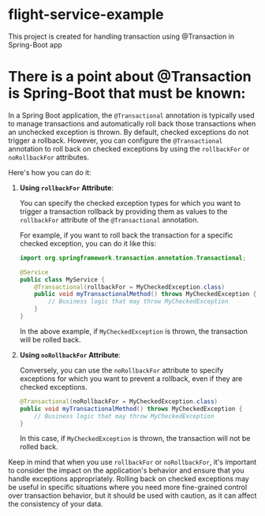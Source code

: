 # flight-service-example
This project is created for handling transaction using @Transaction in Spring-Boot app

# There is a point about @Transaction is Spring-Boot that must be known:
In a Spring Boot application, the `@Transactional` annotation is typically used to manage transactions and automatically roll back those transactions when an unchecked exception is thrown. By default, checked exceptions do not trigger a rollback. However, you can configure the `@Transactional` annotation to roll back on checked exceptions by using the `rollbackFor` or `noRollbackFor` attributes.

Here's how you can do it:

1. **Using `rollbackFor` Attribute**:

   You can specify the checked exception types for which you want to trigger a transaction rollback by providing them as values to the `rollbackFor` attribute of the `@Transactional` annotation.

   For example, if you want to roll back the transaction for a specific checked exception, you can do it like this:

   ```java
   import org.springframework.transaction.annotation.Transactional;

   @Service
   public class MyService {
       @Transactional(rollbackFor = MyCheckedException.class)
       public void myTransactionalMethod() throws MyCheckedException {
           // Business logic that may throw MyCheckedException
       }
   }
   ```

   In the above example, if `MyCheckedException` is thrown, the transaction will be rolled back.

2. **Using `noRollbackFor` Attribute**:

   Conversely, you can use the `noRollbackFor` attribute to specify exceptions for which you want to prevent a rollback, even if they are checked exceptions.

   ```java
   @Transactional(noRollbackFor = MyCheckedException.class)
   public void myTransactionalMethod() throws MyCheckedException {
       // Business logic that may throw MyCheckedException
   }
   ```

   In this case, if `MyCheckedException` is thrown, the transaction will not be rolled back.

Keep in mind that when you use `rollbackFor` or `noRollbackFor`, it's important to consider the impact on the application's behavior and ensure that you handle exceptions appropriately. Rolling back on checked exceptions may be useful in specific situations where you need more fine-grained control over transaction behavior, but it should be used with caution, as it can affect the consistency of your data.
